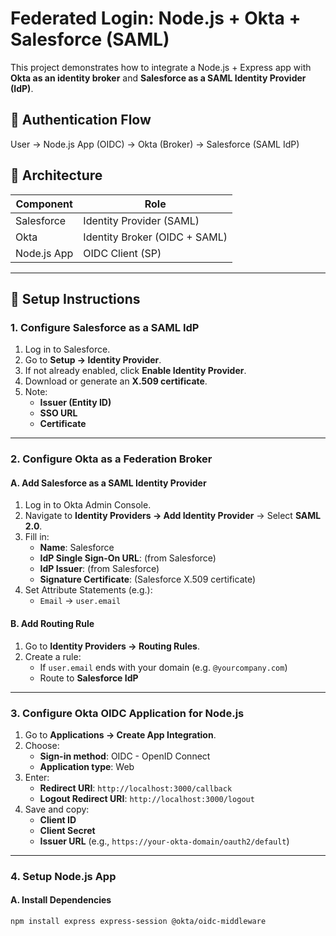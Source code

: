 # Federated Login: Node.js + Okta + Salesforce (SAML)

This project demonstrates how to integrate a Node.js + Express app with **Okta as an identity broker** and **Salesforce as a SAML Identity Provider (IdP)**.

## 🔁 Authentication Flow

User → Node.js App (OIDC) → Okta (Broker) → Salesforce (SAML IdP)

## 🧱 Architecture

| Component     | Role                          |
|---------------|-------------------------------|
| Salesforce    | Identity Provider (SAML)      |
| Okta          | Identity Broker (OIDC + SAML) |
| Node.js App   | OIDC Client (SP)              |

---

## 🚀 Setup Instructions

### 1. Configure Salesforce as a SAML IdP

1. Log in to Salesforce.
2. Go to **Setup → Identity Provider**.
3. If not already enabled, click **Enable Identity Provider**.
4. Download or generate an **X.509 certificate**.
5. Note:
   - **Issuer (Entity ID)**
   - **SSO URL**
   - **Certificate**

---

### 2. Configure Okta as a Federation Broker

#### A. Add Salesforce as a SAML Identity Provider

1. Log in to Okta Admin Console.
2. Navigate to **Identity Providers → Add Identity Provider** → Select **SAML 2.0**.
3. Fill in:
   - **Name**: Salesforce
   - **IdP Single Sign-On URL**: (from Salesforce)
   - **IdP Issuer**: (from Salesforce)
   - **Signature Certificate**: (Salesforce X.509 certificate)
4. Set Attribute Statements (e.g.):
   - `Email` → `user.email`

#### B. Add Routing Rule

1. Go to **Identity Providers → Routing Rules**.
2. Create a rule:
   - If `user.email` ends with your domain (e.g. `@yourcompany.com`)
   - Route to **Salesforce IdP**

---

### 3. Configure Okta OIDC Application for Node.js

1. Go to **Applications → Create App Integration**.
2. Choose:
   - **Sign-in method**: OIDC - OpenID Connect
   - **Application type**: Web
3. Enter:
   - **Redirect URI**: `http://localhost:3000/callback`
   - **Logout Redirect URI**: `http://localhost:3000/logout`
4. Save and copy:
   - **Client ID**
   - **Client Secret**
   - **Issuer URL** (e.g., `https://your-okta-domain/oauth2/default`)

---

### 4. Setup Node.js App

#### A. Install Dependencies

```bash
npm install express express-session @okta/oidc-middleware
